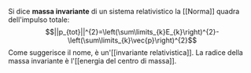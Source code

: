 Si dice **massa invariante** di un sistema relativistico la [[Norma]] quadra dell'impulso totale:
$$||p_{tot}||^{2}=\left(\sum\limits_{k}E_{k}\right)^{2}-\left(\sum\limits_{k}\vec{p}\right)^{2}$$
Come suggerisce il nome, è un'[[invariante relativistica]]. La radice della massa invariante è l'[[energia del centro di massa]].